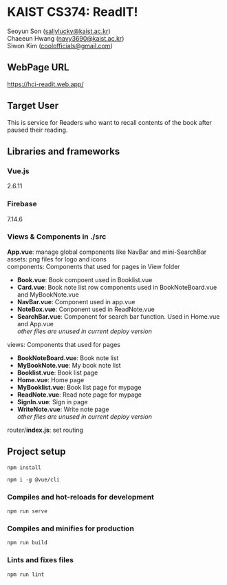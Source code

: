 # KAIST CS374: ReadIT!
Seoyun Son (sallylucky@kaist.ac.kr)   
Chaeeun Hwang (navy3690@kaist.ac.kr)   
Siwon Kim (coolofficials@gmail.com)   

## WebPage URL
https://hci-readit.web.app/

## Target User
This is service for Readers who want to recall contents of the book after paused their reading.

## Libraries and frameworks
### Vue.js
2.6.11

### Firebase
7.14.6

### Views & Components in ./src
__App.vue__: manage global components like NavBar and mini-SearchBar   
assets: png files for logo and icons   
components: Components that used for pages in View folder   
- __Book.vue__: Book compoent used in Booklist.vue   
- __Card.vue__: Book note list row components used in BookNoteBoard.vue and MyBookNote.vue  
- __NavBar.vue__: Component used in app.vue  
- __NoteBox.vue__: Conponent used in ReadNote.vue   
- __SearchBar.vue__: Component for search bar function. Used in Home.vue and App.vue   
_other files are unused in current deploy version_   

views: Components that used for pages   
- __BookNoteBoard.vue__: Book note list   
- __MyBookNote.vue__: My book note list   
- __Booklist.vue__: Book list page   
- __Home.vue__: Home page   
- __MyBooklist.vue__: Book list page for mypage   
- __ReadNote.vue__: Read note page for mypage   
- __SignIn.vue__: Sign in page   
- __WriteNote.vue__: Write note page   
_other files are unused in current deploy version_   

router/__index.js__: set routing

## Project setup
```
npm install

npm i -g @vue/cli
```

### Compiles and hot-reloads for development
```
npm run serve
```

### Compiles and minifies for production
```
npm run build
```

### Lints and fixes files
```
npm run lint
```
